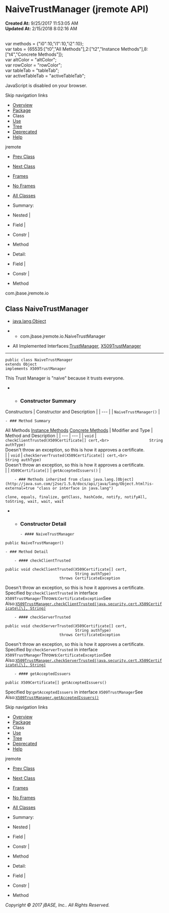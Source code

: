 # NaiveTrustManager (jremote   API)

**Created At:** 9/25/2017 11:53:05 AM  
**Updated At:** 2/15/2018 8:02:16 AM  

<!--<br>    try {<br>        if (location.href.indexOf('is-external=true') == -1) {<br>            parent.document.title="NaiveTrustManager (jremote   API)";<br>        }<br>    }<br>    catch(err) {<br>    }<br>//--><br>var methods = {"i0":10,"i1":10,"i2":10};<br>var tabs = {65535:["t0","All Methods"],2:["t2","Instance Methods"],8:["t4","Concrete Methods"]};<br>var altColor = "altColor";<br>var rowColor = "rowColor";<br>var tableTab = "tableTab";<br>var activeTableTab = "activeTableTab";
JavaScript is disabled on your browser.

Skip navigation links

- [Overview](../../../../overview-summary.html)
- [Package](/39250-io/com_jbase_jremote_io_package-summary)
- Class
- [Use](/39253-class-use/com_jbase_jremote_io_class-use_NaiveTrustManager)
- [Tree](/39250-io/com_jbase_jremote_io_package-tree)
- [Deprecated](../../../../deprecated-list.html)
- [Help](../../../../help-doc.html)


jremote <br>

- [Prev Class](/39250-io/com_jbase_jremote_io_jstatementimpl "class in com.jbase.jremote.io")
- [Next Class](/39250-io/com_jbase_jremote_io_niojbaseobjectreader "class in com.jbase.jremote.io")


- [Frames](../../../../index.html?com/jbase/jremote/io//39250-io/com_jbase_jremote_io_NaiveTrustManager)
- [No Frames](/39250-io/com_jbase_jremote_io_NaiveTrustManager)


- [All Classes](../../../../allclasses-noframe.html)


<!--<br>  allClassesLink = document.getElementById("allclasses\_navbar\_top");<br>  if(window==top) {<br>    allClassesLink.style.display = "block";<br>  }<br>  else {<br>    allClassesLink.style.display = "none";<br>  }<br>  //-->

- Summary:
- Nested |
- Field |
- Constr |
- Method


- Detail:
- Field |
- Constr |
- Method

com.jbase.jremote.io

## Class NaiveTrustManager

- [java.lang.Object](http://java.sun.com/j2se/1.5.0/docs/api/java/lang/Object.html?is-external=true "class or interface in java.lang")
- - com.jbase.jremote.io.NaiveTrustManager


- All Implemented Interfaces:[TrustManager](http://java.sun.com/j2se/1.5.0/docs/api/javax/net/ssl/TrustManager.html?is-external=true "class or interface in javax.net.ssl"), [X509TrustManager](http://java.sun.com/j2se/1.5.0/docs/api/javax/net/ssl/X509TrustManager.html?is-external=true "class or interface in javax.net.ssl")
* * *


```
public class NaiveTrustManager
extends Object
implements X509TrustManager
```

This Trust Manager is "naive" because it trusts everyone.

- - ### Constructor Summary


Constructors | Constructor and Description |
| --- |
| `NaiveTrustManager()`  |


    - ### Method Summary


All Methods [Instance Methods](javascript:show%282%29;) [Concrete Methods](javascript:show%288%29;) | Modifier and Type | Method and Description |
| --- | --- |
| `void` | `checkClientTrusted(X509Certificate[] cert,<br>                  String authType)`<br>Doesn't throw an exception, so this is how it approves a certificate.<br> |
| `void` | `checkServerTrusted(X509Certificate[] cert,<br>                  String authType)`<br>Doesn't throw an exception, so this is how it approves a certificate.<br> |
| `X509Certificate[]` | `getAcceptedIssuers()`  |


        - ### Methods inherited from class java.lang.[Object](http://java.sun.com/j2se/1.5.0/docs/api/java/lang/Object.html?is-external=true "class or interface in java.lang")
`clone, equals, finalize, getClass, hashCode, notify, notifyAll, toString, wait, wait, wait`

- - ### Constructor Detail

        - #### NaiveTrustManager

```
public NaiveTrustManager()
```


    - ### Method Detail

        - #### checkClientTrusted

```
public void checkClientTrusted(X509Certificate[] cert,
                               String authType)
                        throws CertificateException
```

Doesn't throw an exception, so this is how it approves a certificate.
Specified by:`checkClientTrusted` in interface `X509TrustManager`Throws:`CertificateException`See Also:[`X509TrustManager.checkClientTrusted(java.security.cert.X509Certificate\[\], String)`](http://java.sun.com/j2se/1.5.0/docs/api/javax/net/ssl/X509TrustManager.html?is-external=true#checkClientTrusted-java.security.cert.X509Certificate:A-java.lang.String- "class or interface in javax.net.ssl")


        - #### checkServerTrusted

```
public void checkServerTrusted(X509Certificate[] cert,
                               String authType)
                        throws CertificateException
```

Doesn't throw an exception, so this is how it approves a certificate.
Specified by:`checkServerTrusted` in interface `X509TrustManager`Throws:`CertificateException`See Also:[`X509TrustManager.checkServerTrusted(java.security.cert.X509Certificate\[\], String)`](http://java.sun.com/j2se/1.5.0/docs/api/javax/net/ssl/X509TrustManager.html?is-external=true#checkServerTrusted-java.security.cert.X509Certificate:A-java.lang.String- "class or interface in javax.net.ssl")


        - #### getAcceptedIssuers

```
public X509Certificate[] getAcceptedIssuers()
```
Specified by:`getAcceptedIssuers` in interface `X509TrustManager`See Also:[`X509TrustManager.getAcceptedIssuers()`](http://java.sun.com/j2se/1.5.0/docs/api/javax/net/ssl/X509TrustManager.html?is-external=true#getAcceptedIssuers-- "class or interface in javax.net.ssl")

Skip navigation links

- [Overview](../../../../overview-summary.html)
- [Package](/39250-io/com_jbase_jremote_io_package-summary)
- Class
- [Use](/39253-class-use/com_jbase_jremote_io_class-use_NaiveTrustManager)
- [Tree](/39250-io/com_jbase_jremote_io_package-tree)
- [Deprecated](../../../../deprecated-list.html)
- [Help](../../../../help-doc.html)


jremote <br>

- [Prev Class](/39250-io/com_jbase_jremote_io_jstatementimpl "class in com.jbase.jremote.io")
- [Next Class](/39250-io/com_jbase_jremote_io_niojbaseobjectreader "class in com.jbase.jremote.io")


- [Frames](../../../../index.html?com/jbase/jremote/io//39250-io/com_jbase_jremote_io_NaiveTrustManager)
- [No Frames](/39250-io/com_jbase_jremote_io_NaiveTrustManager)


- [All Classes](../../../../allclasses-noframe.html)


<!--<br>  allClassesLink = document.getElementById("allclasses\_navbar\_bottom");<br>  if(window==top) {<br>    allClassesLink.style.display = "block";<br>  }<br>  else {<br>    allClassesLink.style.display = "none";<br>  }<br>  //-->

- Summary:
- Nested |
- Field |
- Constr |
- Method


- Detail:
- Field |
- Constr |
- Method

*Copyright © 2017 jBASE, Inc.. All Rights Reserved.*

